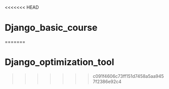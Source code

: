 <<<<<<< HEAD
# Django_basic_course
=======
# Django_optimization_tool
>>>>>>> c091f4606c73ff151d7458a5aa9457f2386e92c4
